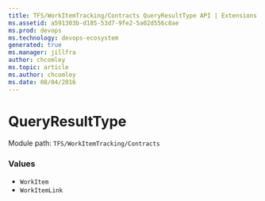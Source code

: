 ```yaml
---
title: TFS/WorkItemTracking/Contracts QueryResultType API | Extensions for Azure DevOps Services
ms.assetid: a591303b-d185-53d7-9fe2-5a02d556c8ae
ms.prod: devops
ms.technology: devops-ecosystem
generated: true
ms.manager: jillfra
author: chcomley
ms.topic: article
ms.author: chcomley
ms.date: 08/04/2016
---
```


# QueryResultType

Module path: `TFS/WorkItemTracking/Contracts`

### Values

* `WorkItem` 
* `WorkItemLink` 
